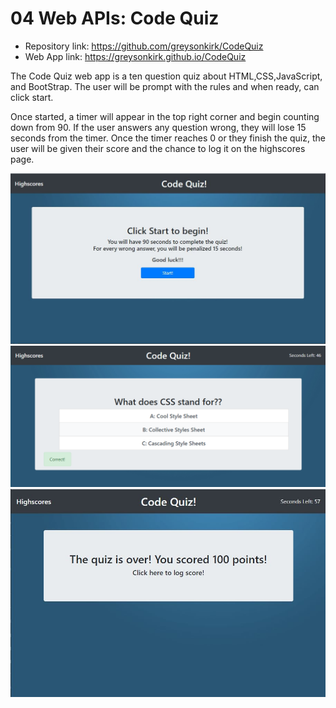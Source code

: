 # 04 Web APIs: Code Quiz

- Repository link: https://github.com/greysonkirk/CodeQuiz
- Web App link: https://greysonkirk.github.io/CodeQuiz

The Code Quiz web app is a ten question quiz about HTML,CSS,JavaScript, and BootStrap. The user will be prompt with the rules and when ready, can click start.

Once started, a timer will appear in the top right corner and begin counting down from 90. If the user answers any question wrong, they will lose 15 seconds from the timer. Once the timer reaches 0 or they finish the quiz, the user will be given their score and the chance to log it on the highscores page. 


![](Assets/codeQuiz1.JPG)
![](Assets/codeQuiz.png)
![](Assets/codeQuiz2.JPG)
